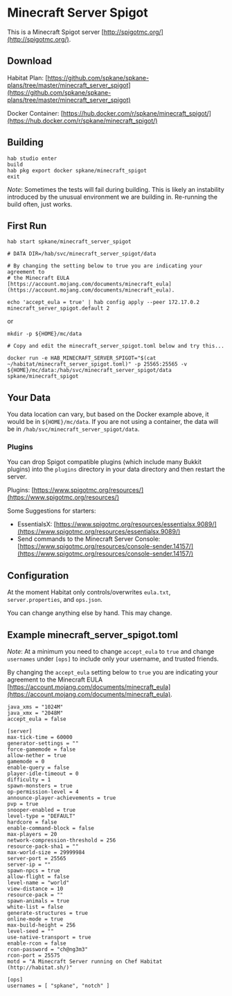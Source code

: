 # Minecraft Server Spigot

This is a Minecraft Spigot server [http://spigotmc.org/](http://spigotmc.org/).

## Download

Habitat Plan: [https://github.com/spkane/spkane-plans/tree/master/minecraft_server_spigot](https://github.com/spkane/spkane-plans/tree/master/minecraft_server_spigot)

Docker Container:
[https://hub.docker.com/r/spkane/minecraft_spigot/](https://hub.docker.com/r/spkane/minecraft_spigot/)

## Building

```
hab studio enter
build
hab pkg export docker spkane/minecraft_spigot
exit
```

*Note*: Sometimes the tests will fail during building. This is likely an instability introduced by the unusual environment we are building in. Re-running the build often, just works.

## First Run

```
hab start spkane/minecraft_server_spigot

# DATA DIR=/hab/svc/minecraft_server_spigot/data

# By changing the setting below to true you are indicating your agreement to
# the Minecraft EULA [https://account.mojang.com/documents/minecraft_eula](https://account.mojang.com/documents/minecraft_eula).

echo 'accept_eula = true' | hab config apply --peer 172.17.0.2 minecraft_server_spigot.default 2
```

or

```
mkdir -p ${HOME}/mc/data

# Copy and edit the minecraft_server_spigot.toml below and try this...

docker run -e HAB_MINECRAFT_SERVER_SPIGOT="$(cat ~/habitat/minecraft_server_spigot.toml)" -p 25565:25565 -v ${HOME}/mc/data:/hab/svc/minecraft_server_spigot/data spkane/minecraft_spigot
```

## Your Data

You data location can vary, but based on the Docker example above, it would be in ```${HOME}/mc/data```. If you are not using a container, the data will be in ```/hab/svc/minecraft_server_spigot/data```.

### Plugins

You can drop Spigot compatible plugins (which include many Bukkit plugins) into the ```plugins``` directory in your data directory and then restart the server.

Plugins: [https://www.spigotmc.org/resources/](https://www.spigotmc.org/resources/)

Some Suggestions for starters:

* EssentialsX: [https://www.spigotmc.org/resources/essentialsx.9089/](https://www.spigotmc.org/resources/essentialsx.9089/)
* Send commands to the Minecraft Server Console: [https://www.spigotmc.org/resources/console-sender.14157/](https://www.spigotmc.org/resources/console-sender.14157/)

## Configuration

At the moment Habitat only controls/overwrites ```eula.txt```, ```server.properties```, and ```ops.json```.

You can change anything else by hand. This may change.

## Example minecraft_server_spigot.toml

*Note*: At a minimum you need to change ```accept_eula``` to ```true``` and change ```usernames``` under ```[ops]``` to include only your username, and trusted friends.

By changing the ```accept_eula``` setting below to ```true``` you are indicating your agreement to the Minecraft EULA [https://account.mojang.com/documents/minecraft_eula](https://account.mojang.com/documents/minecraft_eula).

```
java_xms = "1024M"
java_xmx = "2048M"
accept_eula = false

[server]
max-tick-time = 60000
generator-settings = ""
force-gamemode = false
allow-nether = true
gamemode = 0
enable-query = false
player-idle-timeout = 0
difficulty = 1
spawn-monsters = true
op-permission-level = 4
announce-player-achievements = true
pvp = true
snooper-enabled = true
level-type = "DEFAULT"
hardcore = false
enable-command-block = false
max-players = 20
network-compression-threshold = 256
resource-pack-sha1 = ""
max-world-size = 29999984
server-port = 25565
server-ip = ""
spawn-npcs = true
allow-flight = false
level-name = "world"
view-distance = 10
resource-pack = ""
spawn-animals = true
white-list = false
generate-structures = true
online-mode = true
max-build-height = 256
level-seed = ""
use-native-transport = true
enable-rcon = false
rcon-password = "ch@ng3m3"
rcon-port = 25575
motd = "A Minecraft Server running on Chef Habitat (http://habitat.sh/)"

[ops]
usernames = [ "spkane", "notch" ]
```

